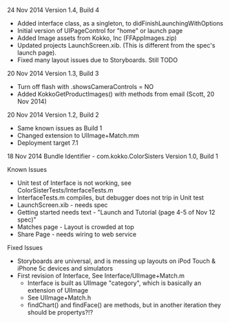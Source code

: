 
24 Nov 2014
Version 1.4, Build 4
* Added interface class, as a singleton, to didFinishLaunchingWithOptions
* Initial version of UIPageControl for "home" or launch page
* Added Image assets from Kokko, Inc (FFAppImages.zip)
* Updated projects LaunchScreen.xib.  (This is different from the spec's launch page).
* Fixed many layout issues due to Storyboards.  Still TODO

20 Nov 2014
Version 1.3, Build 3
* Turn off flash with .showsCameraControls = NO
* Added KokkoGetProductImages() with methods from email (Scott, 20 Nov 2014)


20 Nov 2014
Version 1.2, Build 2
* Same known issues as Build 1
* Changed extension to UIImage+Match.mm
* Deployment target 7.1


18 Nov 2014
Bundle Identifier - com.kokko.ColorSisters
Version 1.0, Build 1


Known Issues
* Unit test of Interface is not working, see ColorSisterTests/InterfaceTests.m
* InterfaceTests.m compiles, but debugger does not trip in Unit test
* LaunchScreen.xib - needs spec
* Getting started needs text - "Launch and Tutorial (page 4-5 of Nov 12 spec)"
* Matches page - Layout is crowded at top
* Share Page - needs wiring to web service


Fixed Issues
* Storyboards are universal, and is messing up layouts on iPod Touch & iPhone 5c devices and simulators
* First revision of Interface, See Interface/UIImage+Match.m
  * Interface is built as UIImage "category", which is basically an extension of UIImage
  * See UIImage+Match.h
  * findChart() and findFace() are methods, but in another iteration they should be propertys?!?
